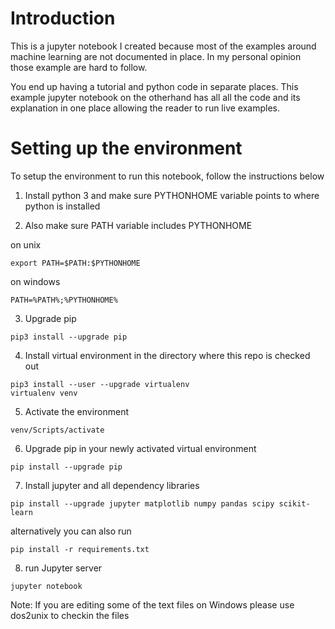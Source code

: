 # Introduction

This is a jupyter notebook I created because most of the examples around machine learning are not documented in place. In my personal opinion those example are hard to follow. 

You end up having a tutorial and python code in separate places. This example jupyter notebook on the otherhand has all all the code and its explanation in one place allowing the reader to run live examples.

# Setting up the environment

To setup the environment to run this notebook, follow the instructions below 

1) Install python 3 and make sure PYTHONHOME variable points to where python is installed

2) Also make sure PATH variable includes PYTHONHOME

on unix
```
export PATH=$PATH:$PYTHONHOME
```
on windows
```
PATH=%PATH%;%PYTHONHOME%
```

3) Upgrade pip

```
pip3 install --upgrade pip
```

4) Install virtual environment in the directory where this repo is checked out
```
pip3 install --user --upgrade virtualenv
virtualenv venv
```

5) Activate the environment
```
venv/Scripts/activate
``` 

6) Upgrade pip in your newly activated virtual environment 
```
pip install --upgrade pip
```

7) Install jupyter and all dependency libraries
```
pip install --upgrade jupyter matplotlib numpy pandas scipy scikit-learn
```

alternatively you can also run

```
pip install -r requirements.txt
```

8) run Jupyter server
```
jupyter notebook
```

Note: If you are editing some of the text files on Windows please use dos2unix to checkin the files
